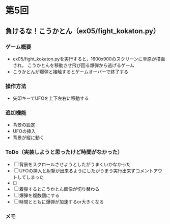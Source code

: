 # 第5回
## 負けるな！こうかとん（ex05/fight_kokaton.py）
### ゲーム概要
- ex05/fight_kokaton.pyを実行すると，1600x900のスクリーンに草原が描画され，
こうかとんを移動させ飛び回る爆弾から逃げるゲーム
- こうかとんが爆弾と接触するとゲームオーバーで終了する
### 操作方法
- 矢印キーでUFOを上下左右に移動する
### 追加機能
- 背景の設定
- UFOの挿入
- 背景が縦に動く
### ToDo（実装しようと思ったけど時間がなかった）
- [ ] 背景をスクロールさせようとしたがうまくいかなかった
- [ ] UFOの挿入と射撃が出来るようにしたがうまう実行出来ずコメントアウトしてしまった
- [ ] 
- [ ] 着弾するとこうかとん画像が切り替わる
- [ ] 爆弾を複数個にする
- [ ] 時間とともに爆弾が加速するor大きくなる
### メモ